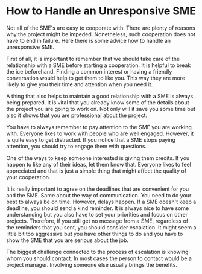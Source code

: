 <!-- Headings -->
# How to Handle an Unresponsive SME


Not all of the SME's are easy to cooperate with. There are plenty of reasons why the project might be impeded. Nonetheless, such cooperation does not have to end in failure. Here there is some advice how to handle an unresponsive SME.


First of all, it is important to remember that we should take care of the relationship with a SME before starting a cooperation. It is helpful to break the ice beforehand. Finding a common interest or having a friendly conversation would help to get them to like you.
This way they are more likely to give you their time and attention when you need it.


A thing that also helps to maintain a good relationship with a SME is always being prepared. It is vital that you already know some of the details about the project you are going to work on.
Not only will it save you some time but also it shows that you are professional about the project.

You have to always remember to pay attention to the SME you are working with. Everyone likes to work with people who are well engaged. However, it is quite easy to get distracted. If you notice that a SME stops paying attention, you should try to engage them with questions. 

One of the ways to keep someone interested is giving them credits. If you happen to like any of their ideas, let them know that. Everyone likes to feel appreciated and that is just a simple thing that might affect the quality of your cooperation.


It is really important to agree on the deadlines that are convenient for you and the SME. Same about the way of communication. You need to do your best to always be on time. However, delays happen. If a SME doesn't keep a deadline, you should send a kind reminder. It is always nice to have some understanding but you also have to set your priorities and focus on other projects. Therefore, if you still get no message from a SME, regardless of the reminders that you sent, you should consider escalation.
It might seem a little bit too aggressive but you have other things to do and you have to show the SME that you are serious about the job.

The biggest challenge connected to the process of escalation is knowing whom you should contact. In most cases the person to contact would be a project manager. Involving someone else usually brings the benefits.
